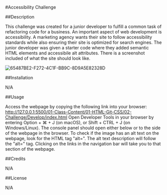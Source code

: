#Accessibility Challenge 

##Description

This challenge was created for a junior developer to fulfill a common task of refactoring code for a business. An important aspect of web development is accessibility. A marketing agency wants their site to follow accessibility standards while also ensuring their site is optimized for search engines. The junior developer was given a starter code where they added semantic HTML elements and accessibile alt attributes. There is a screenshot included of what the site should look like.


![65487BE2-F272-4C1F-BB9C-8D9A5E82328D](https://user-images.githubusercontent.com/118150524/204443131-6e1246fd-cba7-4f17-9aa3-565b4cba2f8d.png)

##Installation

N/A

##Usage

Access the webpage by copying the following link into your browser: http://127.0.0.1:5500/01-Class-Content/01-HTML-Git-CSS/02-Challenge/Develop/index.html 
Open Developer Tools in your browser by entering Option + ⌘ + J (on macOS), or Shift + CTRL + J (on Windows/Linux).  The console panel should open either below or to the side of the webpage in the browser. To check if the image has an alt text on the webpage, look for the HTML tag "alt=". The alt text description will follow the "alt=" tag. Clicking on the links in the navigation bar will take you to that section of the webpage.

##Credits

N/A

##License

N/A

